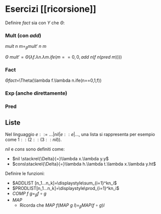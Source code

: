 # Esercizi [[ricorsione]]

Definire $fact$ sia con $Y$ che $\Theta$:

### Mult (con $add$)

$mult \: n \: m =_\beta mult' \: n \: m$

$\Theta \: mult' = \Theta(\lambda f. \lambda n.\lambda m. ife(m==0,0,add \: n(f \: n (pred \: m))))$

### Fact

$\Theta fact$=\Theta(\lambda f.\lambda n.ife(n==0,1,f))

### Exp (anche direttamente)

### Pred

## Liste

Nel linguaggio $e::=...|nil|e::e|...$, una lista si rappresenta per esempio come $1::(2::(3::nil))$.

$nil$ e $cons$ sono definiti come:
- $nil \stackrel{\Delta}{=}\lambda x.\lambda y.y$
- $cons\stackrel{\Delta}{=}\lambda h.\lambda t.\lambda x.\lambda y.ht$

Definire le funzioni:
- $ADDLIST [n_1...n_k]=\displaystyle\sum_{i=1}^kn_i$
- $PRODLIST[n_1...n_k]=\displaystyle\prod_{i=1}^kn_i$
- $COMP \:f \: g=_\beta f \circ g$
- $MAP$
	- Ricorda che $MAP \: f(MAP \: g \: l)=_\beta MAP(f \circ g)l$